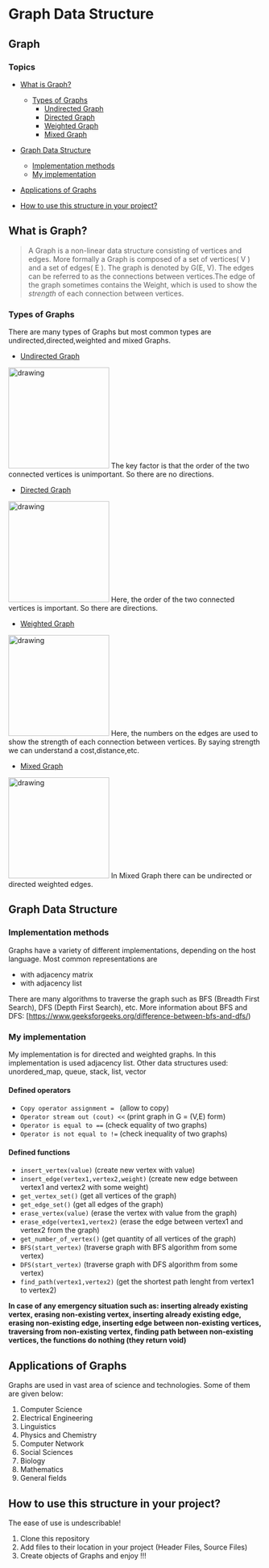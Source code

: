 # Graph Data Structure

## Graph 

### Topics

- [What is Graph?](#Whatisgraph?)
  - [Types of Graphs](#TypesofGraphs)
    - [Undirected Graph](#UndirectedGraph)
    - [Directed Graph](#DirectedGraph)
    - [Weighted Graph](#WeightedGraph)
    - [Mixed Graph](#MixedGraph)
    
- [Graph Data Structure](#GraphDataStructure)
   - [Implementation methods](#implmethods)
   - [My implementation](#myimpl)
- [Applications of Graphs](#Applicationsofgraphs)

- [How to use this structure in your project?](#howtouse)

## What is Graph?
> A Graph is a non-linear data structure consisting of vertices and edges. More formally a Graph is composed of a set of vertices( V ) and a set of edges( E ). The graph is denoted by G(E, V). The edges can be referred to as the connections between vertices.The edge of the graph sometimes contains the Weight, which is used to show the _strength_ of each connection between vertices.

### Types of Graphs
There are many types of Graphs but most common types are undirected,directed,weighted and mixed Graphs.

- [Undirected Graph](#UndirectedGraph)

<img src="https://user-images.githubusercontent.com/114210044/195458998-3779a49d-0ef8-4b6a-a4cf-0fcab6604b5d.png" alt="drawing" width="200"/>
The key factor is that the order of the two connected vertices is unimportant. So there are no directions.


- [Directed Graph](#DirectedGraph)
<img src="https://upload.wikimedia.org/wikipedia/commons/5/51/Directed_graph.svg" alt="drawing" width="200"/>
Here, the order of the two connected vertices is important. So there are directions.

- [Weighted Graph](#WeightedGraph)
<img src="https://i.stack.imgur.com/Mu6VZ.png" alt="drawing" width="200"/>
Here, the numbers on the edges are used to show the strength of each connection between vertices. By saying strength we can understand a cost,distance,etc.

- [Mixed Graph](#MixedGraph)
<img src="https://codepumpkin.com/wp-content/uploads/2017/03/graph.jpg" alt="drawing" width="200"/>
In Mixed Graph there can be undirected or directed weighted edges.

## Graph Data Structure

### Implementation methods
Graphs have a variety of different implementations, depending on the host language.
Most common representations are 
- with adjacency matrix
- with adjacency list

There are many algorithms to traverse the graph such as BFS (Breadth First Search), DFS (Depth First Search), etc.
More information about BFS and DFS: [https://www.geeksforgeeks.org/difference-between-bfs-and-dfs/)

### My implementation
My implementation is for directed and weighted graphs.
In this implementation is used adjacency list.
Other data structures used: unordered_map, queue, stack, list, vector

#### Defined operators

- `Copy operator assignment = `    (allow to copy)
- `Operator stream out (cout) <<`  (print graph in G = (V,E) form)
- `Operator is equal to ==`        (check equality of two graphs)
- `Operator is not equal to !=`    (check inequality of two graphs)

#### Defined functions
- `insert_vertex(value)`                 (create new vertex with value)
- `insert_edge(vertex1,vertex2,weight)`  (create new edge between vertex1 and vertex2 with some weight)
- `get_vertex_set()`                     (get all vertices of the graph)
- `get_edge_set()`                       (get all edges of the graph)
- `erase_vertex(value)`                  (erase the vertex with value from the graph)
- `erase_edge(vertex1,vertex2)`          (erase the edge between vertex1 and vertex2 from the graph)
- `get_number_of_vertex()`               (get quantity of all vertices of the graph)
- `BFS(start_vertex)`                    (traverse graph with BFS algorithm from some vertex)
- `DFS(start_vertex)`                    (traverse graph with DFS algorithm from some vertex)
- `find_path(vertex1,vertex2)`           (get the shortest path lenght from vertex1 to vertex2)

**In case of any emergency situation such as:
inserting already existing vertex,
erasing non-existing vertex,
inserting already existing edge,
erasing non-existing edge,
inserting edge between non-existing vertices,
traversing from non-existing vertex,
finding path between non-existing vertices,
the functions do nothing (they return void)**

## Applications of Graphs

Graphs are used in vast area of science and technologies. Some of them are given below:
1. Computer Science
2. Electrical Engineering
3. Linguistics
4. Physics and Chemistry
5. Computer Network
6. Social Sciences
7. Biology
8. Mathematics
9. General fields

## How to use this structure in your project?
The ease of use is undescribable!
1. Clone this repository
2. Add files to their location in your project (Header Files, Source Files)
3. Create objects of Graphs and enjoy !!!
